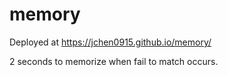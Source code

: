 # memory
Deployed at https://jchen0915.github.io/memory/

2 seconds to memorize when fail to match occurs.